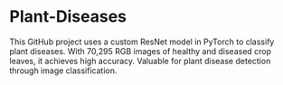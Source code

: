 # Plant-Diseases
This GitHub project uses a custom ResNet model in PyTorch to classify plant diseases. With 70,295 RGB images of healthy and diseased crop leaves, it achieves high accuracy. Valuable for plant disease detection through image classification.

